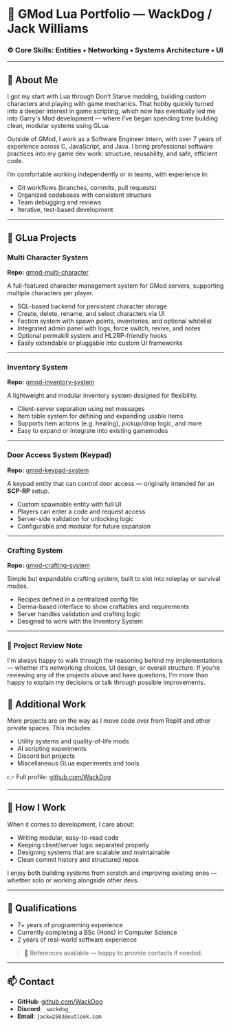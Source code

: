 # 💼 GMod Lua Portfolio — WackDog / Jack Williams

### ⚙️ Core Skills: Entities • Networking • Systems Architecture • UI

---

## 👋 About Me

I got my start with Lua through Don’t Starve modding, building custom characters and playing with game mechanics. That hobby quickly turned into a deeper interest in game scripting, which now has eventually led me into Garry's Mod development — where I’ve began spending time building clean, modular systems using GLua.

Outside of GMod, I work as a Software Engineer Intern, with over 7 years of experience across C, JavaScript, and Java. I bring professional software practices into my game dev work: structure, reusability, and safe, efficient code.

I’m comfortable working independently or in teams, with experience in:

- Git workflows (branches, commits, pull requests)
- Organized codebases with consistent structure
- Team debugging and reviews
- Iterative, test-based development

---

## 🔨 GLua Projects

### Multi Character System
**Repo:** [gmod-multi-character](https://github.com/WackDog/gmod-multi-character/)

A full-featured character management system for GMod servers, supporting multiple characters per player.

- SQL-based backend for persistent character storage
- Create, delete, rename, and select characters via UI
- Faction system with spawn points, inventories, and optional whitelist
- Integrated admin panel with logs, force switch, revive, and notes
- Optional permakill system and HL2RP-friendly hooks
- Easily extendable or pluggable into custom UI frameworks

---

### Inventory System  
**Repo:** [gmod-inventory-system](https://github.com/WackDog/gmod-inventory-system)

A lightweight and modular inventory system designed for flexibility.

- Client-server separation using net messages  
- Item table system for defining and expanding usable items  
- Supports item actions (e.g. healing), pickup/drop logic, and more  
- Easy to expand or integrate into existing gamemodes  

---

### Door Access System (Keypad)  
**Repo:** [gmod-keypad-system](https://github.com/WackDog/gmod-keypad-system)

A keypad entity that can control door access — originally intended for an **SCP-RP** setup.

- Custom spawnable entity with full UI  
- Players can enter a code and request access  
- Server-side validation for unlocking logic  
- Configurable and modular for future expansion  

---

### Crafting System  
**Repo:** [gmod-crafting-system](https://github.com/WackDog/gmod-crafting-station)

Simple but expandable crafting system, built to slot into roleplay or survival modes.

- Recipes defined in a centralized config file  
- Derma-based interface to show craftables and requirements  
- Server handles validation and crafting logic  
- Designed to work with the Inventory System  

---

### 📌 Project Review Note

I'm always happy to walk through the reasoning behind my implementations — whether it's networking choices, UI design, or overall structure. If you're reviewing any of the projects above and have questions, I'm more than happy to explain my decisions or talk through possible improvements.

## 📁 Additional Work

More projects are on the way as I move code over from Replit and other private spaces. This includes:

- Utility systems and quality-of-life mods  
- AI scripting experiments  
- Discord bot projects  
- Miscellaneous GLua experiments and tools

👉 Full profile: [github.com/WackDog](https://github.com/WackDog)

---

## 🧩 How I Work

When it comes to development, I care about:

- Writing modular, easy-to-read code  
- Keeping client/server logic separated properly  
- Designing systems that are scalable and maintainable
- Clean commit history and structured repos  

I enjoy both building systems from scratch and improving existing ones — whether solo or working alongside other devs.

---

## 📜 Qualifications

- 7+ years of programming experience  
- Currently completing a BSc (Hons) in Computer Science
- 2 years of real-world software experience

> 📌 References available — happy to provide contacts if needed.

---

## 📫 Contact

- **GitHub**: [github.com/WackDog](https://github.com/WackDog)  
- **Discord**: `_wackdog_`  
- **Email**: `jackw2503@outlook.com`
